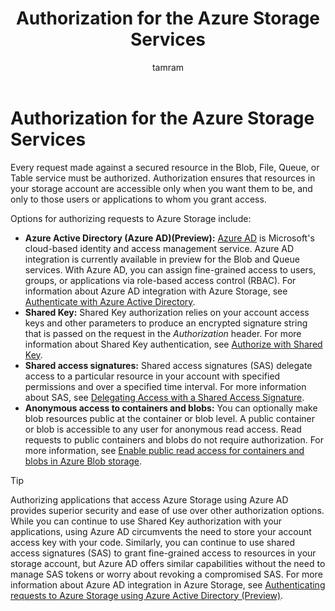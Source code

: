 ﻿---
title: "Authorization for the Azure Storage Services"
ms.custom: na
ms.date: 05/21/2018
ms.prod: azure
ms.reviewer: na
ms.service: storage
ms.suite: na
ms.tgt_pltfrm: na
ms.topic: reference
ms.author: tamram
ms.assetid: 96cec7bc-63cc-4227-920a-dddd850433c9
caps.latest.revision: 63
author: tamram
manager: jeconnoc
translation.priority.mt: 
  - de-de
  - es-es
  - fr-fr
  - it-it
  - ja-jp
  - ko-kr
  - pt-br
  - ru-ru
  - zh-cn
  - zh-tw
---
# Authorization for the Azure Storage Services

Every request made against a secured resource in the Blob, File, Queue, or Table service must be authorized. Authorization ensures that resources in your storage account are accessible only when you want them to be, and only to those users or applications to whom you grant access. 

Options for authorizing requests to Azure Storage include:

- **Azure Active Directory (Azure AD)(Preview):** [Azure AD](https://docs.microsoft.com/azure/active-directory/fundamentals/active-directory-whatis.md) is Microsoft's cloud-based identity and access management service. Azure AD integration is currently available in preview for the Blob and Queue services. With Azure AD, you can assign fine-grained access to users, groups, or applications via role-based access control (RBAC). For information about Azure AD integration with Azure Storage, see [Authenticate with Azure Active Directory](Authenticate-with-Azure-Active-Directory.md). 
- **Shared Key:** Shared Key authorization relies on your account access keys and other parameters to produce an encrypted signature string that is passed on the request in the *Authorization* header. For more information about Shared Key authentication, see [Authorize with Shared Key](Authorize-with-Shared-Key.md).
- **Shared access signatures:** Shared access signatures (SAS) delegate access to a particular resource in your account with specified permissions and over a specified time interval. For more information about SAS, see [Delegating Access with a Shared Access Signature](Delegating-Access-with-a-Shared-Access-Signature.md). 
- **Anonymous access to containers and blobs:** You can optionally make blob resources public at the container or blob level. A public container or blob is accessible to any user for anonymous read access. Read requests to public containers and blobs do not require authorization. For more information, see [Enable public read access for containers and blobs in Azure Blob storage](https://docs.microsoft.com/azure/storage/blobs/storage-manage-access-to-resources).

> [!TIP]
> Authorizing applications that access Azure Storage using Azure AD provides superior security and ease of use over other authorization options. While you can continue to use Shared Key authorization with your applications, using Azure AD circumvents the need to store your account access key with your code. Similarly, you can continue to use shared access signatures (SAS) to grant fine-grained access to resources in your storage account, but Azure AD offers similar capabilities without the need to manage SAS tokens or worry about revoking a compromised SAS. For more information about Azure AD integration in Azure Storage, see [Authenticating requests to Azure Storage using Azure Active Directory (Preview)](https://docs.microsoft.com/azure/storage/common/storage-auth-aad).
  
